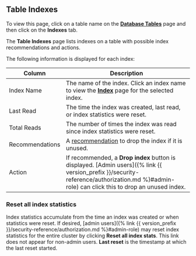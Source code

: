 ## Table Indexes

To view this page, click on a table name on the [**Database Tables**](#database-tables) page and then click on the **Indexes** tab.

The **Table Indexes** page lists indexes on a table with possible index recommendations and actions.

The following information is displayed for each index:

 Column          | Description
-----------------|-------------
Index Name       | The name of the index. Click an index name to view the [**Index**](#index) page for the selected index.
Last Read        | The time the index was created, last read, or index statistics were reset.
Total Reads      | The number of times the index was read since index statistics were reset.
Recommendations  | A [recommendation](#index-recommendations) to drop the index if it is unused.
Action           | If recommended, a **Drop index** button is displayed. [Admin users]({% link {{ version_prefix }}/security-reference/authorization.md %}#admin-role) can click this to drop an unused index.

### Reset all index statistics

Index statistics accumulate from the time an index was created or when statistics were reset. If desired, [admin users]({% link {{ version_prefix }}/security-reference/authorization.md %}#admin-role) may reset index statistics for the entire cluster by clicking **Reset all index stats**. This link does not appear for non-admin users. **Last reset** is the timestamp at which the last reset started.